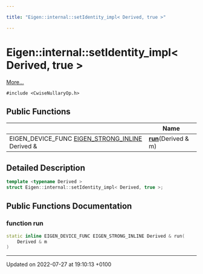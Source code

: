 ```yaml
---

title: "Eigen::internal::setIdentity_impl< Derived, true >"

---
```


# Eigen::internal::setIdentity_impl< Derived, true >



 [More...](#detailed-description)


`#include <CwiseNullaryOp.h>`

## Public Functions

|                | Name           |
| -------------- | -------------- |
| EIGEN_DEVICE_FUNC <a href="http://example.org/files/macros_8h/#define-eigen-strong-inline">EIGEN_STRONG_INLINE</a> Derived & | **[run](http://example.org/classes/structeigen_1_1internal_1_1setidentity__impl_3_01derived_00_01true_01_4/#function-run)**(Derived & m) |

## Detailed Description

```cpp
template <typename Derived >
struct Eigen::internal::setIdentity_impl< Derived, true >;
```

## Public Functions Documentation

### function run

```cpp
static inline EIGEN_DEVICE_FUNC EIGEN_STRONG_INLINE Derived & run(
    Derived & m
)
```


-------------------------------

Updated on 2022-07-27 at 19:10:13 +0100